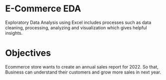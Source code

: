 # E-Commerce EDA
Exploratory Data Analysis using Excel includes processes such as data cleaning, processing, analyzing and visualization which gives helpful insights.

# Objectives
Ecommerce store wants to create an annual sales report for 2022. So that, Business can understand their customers and grow more sales in next year. 
